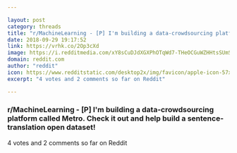 ```yaml
---

layout: post
category: threads
title: "r/MachineLearning - [P] I'm building a data-crowdsourcing platform called Metro. Check it out and help build a sentence-translation open dataset!"
date: 2018-09-29 19:17:52
link: https://vrhk.co/2Op3cXd
image: https://i.redditmedia.com/xY8sCuDJdXGXPhOTqWd7-THeOCGuWZHHtsSUmS-vQFc.jpg?s=1b3d65618662a31a8fd4a80da20e44cf
domain: reddit.com
author: "reddit"
icon: https://www.redditstatic.com/desktop2x/img/favicon/apple-icon-57x57.png
excerpt: "4 votes and 2 comments so far on Reddit"

---
```


### r/MachineLearning - [P] I'm building a data-crowdsourcing platform called Metro. Check it out and help build a sentence-translation open dataset!

4 votes and 2 comments so far on Reddit